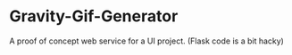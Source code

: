 Gravity-Gif-Generator
=====================

A proof of concept web service for a UI project. (Flask code is a bit hacky)
